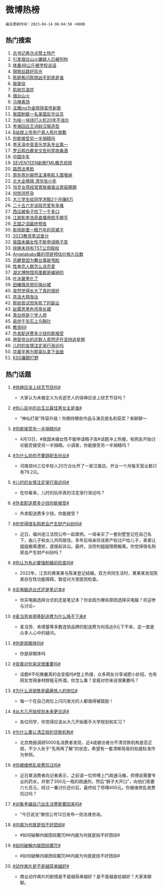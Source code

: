 # 微博热榜

`最后更新时间：2023-04-14 06:04:58 +0800`

## 热门搜索

1. [总书记再次点赞土特产](https://m.weibo.cn/search?containerid=100103type%3D1%26t%3D10%26q%3D%23%E6%80%BB%E4%B9%A6%E8%AE%B0%E5%86%8D%E6%AC%A1%E7%82%B9%E8%B5%9E%E5%9C%9F%E7%89%B9%E4%BA%A7%23&stream_entry_id=51&isnewpage=1&extparam=seat%3D1%26cate%3D10103%26stream_entry_id%3D51%26dgr%3D0%26c_type%3D51%26filter_type%3Drealtimehot%26pos%3D0%26display_time%3D1681423496%26pre_seqid%3D16814234967550481777&luicode=10000011&lfid=106003type%253D25%2526t%253D3%2526disable_hot%253D1%2526filter_type%253Drealtimehot)
1. [引发烟台山火嫌疑人已被刑拘](https://m.weibo.cn/search?containerid=100103type%3D1%26t%3D10%26q%3D%23%E5%BC%95%E5%8F%91%E7%83%9F%E5%8F%B0%E5%B1%B1%E7%81%AB%E5%AB%8C%E7%96%91%E4%BA%BA%E5%B7%B2%E8%A2%AB%E5%88%91%E6%8B%98%23&stream_entry_id=31&isnewpage=1&extparam=seat%3D1%26realpos%3D1%26stream_entry_id%3D31%26dgr%3D0%26lcate%3D5001%26pos%3D0%26band_rank%3D1%26q%3D%2523%25E5%25BC%2595%25E5%258F%2591%25E7%2583%259F%25E5%258F%25B0%25E5%25B1%25B1%25E7%2581%25AB%25E5%25AB%258C%25E7%2596%2591%25E4%25BA%25BA%25E5%25B7%25B2%25E8%25A2%25AB%25E5%2588%2591%25E6%258B%2598%2523%26flag%3D0%26c_type%3D31%26cate%3D5001%26filter_type%3Drealtimehot%26display_time%3D1681423496%26pre_seqid%3D16814234967550481777&luicode=10000011&lfid=106003type%253D25%2526t%253D3%2526disable_hot%253D1%2526filter_type%253Drealtimehot)
1. [体重48公斤被学校谈话](https://m.weibo.cn/search?containerid=100103type%3D1%26t%3D10%26q%3D%23%E4%BD%93%E9%87%8D48%E5%85%AC%E6%96%A4%E8%A2%AB%E5%AD%A6%E6%A0%A1%E8%B0%88%E8%AF%9D%23&stream_entry_id=31&isnewpage=1&extparam=seat%3D1%26realpos%3D2%26stream_entry_id%3D31%26dgr%3D0%26lcate%3D5001%26pos%3D1%26band_rank%3D2%26q%3D%2523%25E4%25BD%2593%25E9%2587%258D48%25E5%2585%25AC%25E6%2596%25A4%25E8%25A2%25AB%25E5%25AD%25A6%25E6%25A0%25A1%25E8%25B0%2588%25E8%25AF%259D%2523%26flag%3D2%26c_type%3D31%26cate%3D5001%26filter_type%3Drealtimehot%26display_time%3D1681423496%26pre_seqid%3D16814234967550481777&luicode=10000011&lfid=106003type%253D25%2526t%253D3%2526disable_hot%253D1%2526filter_type%253Drealtimehot)
1. [钢铁丝路好风光](https://m.weibo.cn/search?containerid=100103type%3D1%26t%3D10%26q%3D%23%E9%92%A2%E9%93%81%E4%B8%9D%E8%B7%AF%E5%A5%BD%E9%A3%8E%E5%85%89%23&stream_entry_id=31&isnewpage=1&extparam=seat%3D1%26realpos%3D3%26stream_entry_id%3D31%26dgr%3D0%26lcate%3D5001%26pos%3D2%26band_rank%3D3%26q%3D%2523%25E9%2592%25A2%25E9%2593%2581%25E4%25B8%259D%25E8%25B7%25AF%25E5%25A5%25BD%25E9%25A3%258E%25E5%2585%2589%2523%26flag%3D0%26c_type%3D31%26cate%3D5001%26filter_type%3Drealtimehot%26display_time%3D1681423496%26pre_seqid%3D16814234967550481777&luicode=10000011&lfid=106003type%253D25%2526t%253D3%2526disable_hot%253D1%2526filter_type%253Drealtimehot)
1. [陈妍希问陈晓凶手到底是谁](https://m.weibo.cn/search?containerid=100103type%3D1%26t%3D10%26q%3D%23%E9%99%88%E5%A6%8D%E5%B8%8C%E9%97%AE%E9%99%88%E6%99%93%E5%87%B6%E6%89%8B%E5%88%B0%E5%BA%95%E6%98%AF%E8%B0%81%23&stream_entry_id=31&isnewpage=1&extparam=seat%3D1%26realpos%3D4%26stream_entry_id%3D31%26dgr%3D0%26lcate%3D5001%26pos%3D3%26band_rank%3D4%26q%3D%2523%25E9%2599%2588%25E5%25A6%258D%25E5%25B8%258C%25E9%2597%25AE%25E9%2599%2588%25E6%2599%2593%25E5%2587%25B6%25E6%2589%258B%25E5%2588%25B0%25E5%25BA%2595%25E6%2598%25AF%25E8%25B0%2581%2523%26flag%3D0%26c_type%3D31%26cate%3D5001%26filter_type%3Drealtimehot%26display_time%3D1681423496%26pre_seqid%3D16814234967550481777&luicode=10000011&lfid=106003type%253D25%2526t%253D3%2526disable_hot%253D1%2526filter_type%253Drealtimehot)
1. [服美役](https://m.weibo.cn/search?containerid=100103type%3D1%26t%3D10%26q%3D%E6%9C%8D%E7%BE%8E%E5%BD%B9&stream_entry_id=31&isnewpage=1&extparam=seat%3D1%26realpos%3D5%26stream_entry_id%3D31%26dgr%3D0%26lcate%3D5001%26pos%3D4%26band_rank%3D5%26q%3D%25E6%259C%258D%25E7%25BE%258E%25E5%25BD%25B9%26flag%3D1%26c_type%3D31%26cate%3D5001%26filter_type%3Drealtimehot%26display_time%3D1681423496%26pre_seqid%3D16814234967550481777&luicode=10000011&lfid=106003type%253D25%2526t%253D3%2526disable_hot%253D1%2526filter_type%253Drealtimehot)
1. [肌肤饥渴症](https://m.weibo.cn/search?containerid=100103type%3D1%26t%3D10%26q%3D%23%E8%82%8C%E8%82%A4%E9%A5%A5%E6%B8%B4%E7%97%87%23&stream_entry_id=31&isnewpage=1&extparam=seat%3D1%26realpos%3D6%26stream_entry_id%3D31%26dgr%3D0%26lcate%3D5001%26pos%3D5%26band_rank%3D6%26q%3D%2523%25E8%2582%258C%25E8%2582%25A4%25E9%25A5%25A5%25E6%25B8%25B4%25E7%2597%2587%2523%26flag%3D0%26c_type%3D31%26cate%3D5001%26filter_type%3Drealtimehot%26display_time%3D1681423496%26pre_seqid%3D16814234967550481777&luicode=10000011&lfid=106003type%253D25%2526t%253D3%2526disable_hot%253D1%2526filter_type%253Drealtimehot)
1. [烟台山火](https://m.weibo.cn/search?containerid=100103type%3D1%26t%3D10%26q%3D%E7%83%9F%E5%8F%B0%E5%B1%B1%E7%81%AB&stream_entry_id=31&isnewpage=1&extparam=seat%3D1%26realpos%3D7%26stream_entry_id%3D31%26dgr%3D0%26lcate%3D5001%26pos%3D6%26band_rank%3D7%26q%3D%25E7%2583%259F%25E5%258F%25B0%25E5%25B1%25B1%25E7%2581%25AB%26flag%3D0%26c_type%3D31%26cate%3D5001%26filter_type%3Drealtimehot%26display_time%3D1681423496%26pre_seqid%3D16814234967550481777&luicode=10000011&lfid=106003type%253D25%2526t%253D3%2526disable_hot%253D1%2526filter_type%253Drealtimehot)
1. [马琳离场](https://m.weibo.cn/search?containerid=100103type%3D1%26t%3D10%26q%3D%E9%A9%AC%E7%90%B3%E7%A6%BB%E5%9C%BA&stream_entry_id=31&isnewpage=1&extparam=seat%3D1%26realpos%3D8%26stream_entry_id%3D31%26dgr%3D0%26lcate%3D5001%26pos%3D7%26band_rank%3D8%26q%3D%25E9%25A9%25AC%25E7%2590%25B3%25E7%25A6%25BB%25E5%259C%25BA%26flag%3D0%26c_type%3D31%26cate%3D5001%26filter_type%3Drealtimehot%26display_time%3D1681423496%26pre_seqid%3D16814234967550481777&luicode=10000011&lfid=106003type%253D25%2526t%253D3%2526disable_hot%253D1%2526filter_type%253Drealtimehot)
1. [泫雅ins为金晓钟宣传新歌](https://m.weibo.cn/search?containerid=100103type%3D1%26t%3D10%26q%3D%23%E6%B3%AB%E9%9B%85ins%E4%B8%BA%E9%87%91%E6%99%93%E9%92%9F%E5%AE%A3%E4%BC%A0%E6%96%B0%E6%AD%8C%23&stream_entry_id=31&isnewpage=1&extparam=seat%3D1%26realpos%3D9%26stream_entry_id%3D31%26dgr%3D0%26lcate%3D5001%26pos%3D8%26band_rank%3D9%26q%3D%2523%25E6%25B3%25AB%25E9%259B%2585ins%25E4%25B8%25BA%25E9%2587%2591%25E6%2599%2593%25E9%2592%259F%25E5%25AE%25A3%25E4%25BC%25A0%25E6%2596%25B0%25E6%25AD%258C%2523%26flag%3D0%26c_type%3D31%26cate%3D5001%26filter_type%3Drealtimehot%26display_time%3D1681423496%26pre_seqid%3D16814234967550481777&luicode=10000011&lfid=106003type%253D25%2526t%253D3%2526disable_hot%253D1%2526filter_type%253Drealtimehot)
1. [我国制裁一名美国反华议员](https://m.weibo.cn/search?containerid=100103type%3D1%26t%3D10%26q%3D%23%E6%88%91%E5%9B%BD%E5%88%B6%E8%A3%81%E4%B8%80%E5%90%8D%E7%BE%8E%E5%9B%BD%E5%8F%8D%E5%8D%8E%E8%AE%AE%E5%91%98%23&stream_entry_id=31&isnewpage=1&extparam=seat%3D1%26realpos%3D10%26stream_entry_id%3D31%26dgr%3D0%26lcate%3D5001%26pos%3D9%26band_rank%3D10%26q%3D%2523%25E6%2588%2591%25E5%259B%25BD%25E5%2588%25B6%25E8%25A3%2581%25E4%25B8%2580%25E5%2590%258D%25E7%25BE%258E%25E5%259B%25BD%25E5%258F%258D%25E5%258D%258E%25E8%25AE%25AE%25E5%2591%2598%2523%26flag%3D0%26c_type%3D31%26cate%3D5001%26filter_type%3Drealtimehot%26display_time%3D1681423496%26pre_seqid%3D16814234967550481777&luicode=10000011&lfid=106003type%253D25%2526t%253D3%2526disable_hot%253D1%2526filter_type%253Drealtimehot)
1. [为啥一块钱打火机20年不涨价](https://m.weibo.cn/search?containerid=100103type%3D1%26t%3D10%26q%3D%23%E4%B8%BA%E5%95%A5%E4%B8%80%E5%9D%97%E9%92%B1%E6%89%93%E7%81%AB%E6%9C%BA20%E5%B9%B4%E4%B8%8D%E6%B6%A8%E4%BB%B7%23&stream_entry_id=31&isnewpage=1&extparam=seat%3D1%26realpos%3D11%26stream_entry_id%3D31%26dgr%3D0%26lcate%3D5001%26pos%3D10%26band_rank%3D11%26q%3D%2523%25E4%25B8%25BA%25E5%2595%25A5%25E4%25B8%2580%25E5%259D%2597%25E9%2592%25B1%25E6%2589%2593%25E7%2581%25AB%25E6%259C%25BA20%25E5%25B9%25B4%25E4%25B8%258D%25E6%25B6%25A8%25E4%25BB%25B7%2523%26flag%3D0%26c_type%3D31%26cate%3D5001%26filter_type%3Drealtimehot%26display_time%3D1681423496%26pre_seqid%3D16814234967550481777&luicode=10000011&lfid=106003type%253D25%2526t%253D3%2526disable_hot%253D1%2526filter_type%253Drealtimehot)
1. [李湘回应王诗龄汉服造型](https://m.weibo.cn/search?containerid=100103type%3D1%26t%3D10%26q%3D%23%E6%9D%8E%E6%B9%98%E5%9B%9E%E5%BA%94%E7%8E%8B%E8%AF%97%E9%BE%84%E6%B1%89%E6%9C%8D%E9%80%A0%E5%9E%8B%23&stream_entry_id=31&isnewpage=1&extparam=seat%3D1%26realpos%3D12%26stream_entry_id%3D31%26dgr%3D0%26lcate%3D5001%26pos%3D11%26band_rank%3D12%26q%3D%2523%25E6%259D%258E%25E6%25B9%2598%25E5%259B%259E%25E5%25BA%2594%25E7%258E%258B%25E8%25AF%2597%25E9%25BE%2584%25E6%25B1%2589%25E6%259C%258D%25E9%2580%25A0%25E5%259E%258B%2523%26flag%3D0%26c_type%3D31%26cate%3D5001%26filter_type%3Drealtimehot%26display_time%3D1681423496%26pre_seqid%3D16814234967550481777&luicode=10000011&lfid=106003type%253D25%2526t%253D3%2526disable_hot%253D1%2526filter_type%253Drealtimehot)
1. [B站就上传用户真人照片致歉](https://m.weibo.cn/search?containerid=100103type%3D1%26t%3D10%26q%3D%23B%E7%AB%99%E5%B0%B1%E4%B8%8A%E4%BC%A0%E7%94%A8%E6%88%B7%E7%9C%9F%E4%BA%BA%E7%85%A7%E7%89%87%E8%87%B4%E6%AD%89%23&stream_entry_id=31&isnewpage=1&extparam=seat%3D1%26realpos%3D13%26stream_entry_id%3D31%26dgr%3D0%26lcate%3D5001%26pos%3D12%26band_rank%3D13%26q%3D%2523B%25E7%25AB%2599%25E5%25B0%25B1%25E4%25B8%258A%25E4%25BC%25A0%25E7%2594%25A8%25E6%2588%25B7%25E7%259C%259F%25E4%25BA%25BA%25E7%2585%25A7%25E7%2589%2587%25E8%2587%25B4%25E6%25AD%2589%2523%26flag%3D0%26c_type%3D31%26cate%3D5001%26filter_type%3Drealtimehot%26display_time%3D1681423496%26pre_seqid%3D16814234967550481777&luicode=10000011&lfid=106003type%253D25%2526t%253D3%2526disable_hot%253D1%2526filter_type%253Drealtimehot)
1. [你能接受另一半捐精吗](https://m.weibo.cn/search?containerid=100103type%3D1%26t%3D10%26q%3D%23%E4%BD%A0%E8%83%BD%E6%8E%A5%E5%8F%97%E5%8F%A6%E4%B8%80%E5%8D%8A%E6%8D%90%E7%B2%BE%E5%90%97%23&stream_entry_id=31&isnewpage=1&extparam=seat%3D1%26realpos%3D14%26stream_entry_id%3D31%26dgr%3D0%26lcate%3D5001%26pos%3D13%26band_rank%3D14%26q%3D%2523%25E4%25BD%25A0%25E8%2583%25BD%25E6%258E%25A5%25E5%258F%2597%25E5%258F%25A6%25E4%25B8%2580%25E5%258D%258A%25E6%258D%2590%25E7%25B2%25BE%25E5%2590%2597%2523%26flag%3D0%26c_type%3D31%26cate%3D5001%26filter_type%3Drealtimehot%26display_time%3D1681423496%26pre_seqid%3D16814234967550481777&luicode=10000011&lfid=106003type%253D25%2526t%253D3%2526disable_hot%253D1%2526filter_type%253Drealtimehot)
1. [李天泽中音音乐学系专业第一](https://m.weibo.cn/search?containerid=100103type%3D1%26t%3D10%26q%3D%23%E6%9D%8E%E5%A4%A9%E6%B3%BD%E4%B8%AD%E9%9F%B3%E9%9F%B3%E4%B9%90%E5%AD%A6%E7%B3%BB%E4%B8%93%E4%B8%9A%E7%AC%AC%E4%B8%80%23&stream_entry_id=31&isnewpage=1&extparam=seat%3D1%26realpos%3D15%26stream_entry_id%3D31%26dgr%3D0%26lcate%3D5001%26pos%3D14%26band_rank%3D15%26q%3D%2523%25E6%259D%258E%25E5%25A4%25A9%25E6%25B3%25BD%25E4%25B8%25AD%25E9%259F%25B3%25E9%259F%25B3%25E4%25B9%2590%25E5%25AD%25A6%25E7%25B3%25BB%25E4%25B8%2593%25E4%25B8%259A%25E7%25AC%25AC%25E4%25B8%2580%2523%26flag%3D0%26c_type%3D31%26cate%3D5001%26filter_type%3Drealtimehot%26display_time%3D1681423496%26pre_seqid%3D16814234967550481777&luicode=10000011&lfid=106003type%253D25%2526t%253D3%2526disable_hot%253D1%2526filter_type%253Drealtimehot)
1. [罗云熙白鹿发文告别冥夜桑酒](https://m.weibo.cn/search?containerid=100103type%3D1%26t%3D10%26q%3D%23%E7%BD%97%E4%BA%91%E7%86%99%E7%99%BD%E9%B9%BF%E5%8F%91%E6%96%87%E5%91%8A%E5%88%AB%E5%86%A5%E5%A4%9C%E6%A1%91%E9%85%92%23&stream_entry_id=31&isnewpage=1&extparam=seat%3D1%26realpos%3D16%26stream_entry_id%3D31%26dgr%3D0%26lcate%3D5001%26pos%3D15%26band_rank%3D16%26q%3D%2523%25E7%25BD%2597%25E4%25BA%2591%25E7%2586%2599%25E7%2599%25BD%25E9%25B9%25BF%25E5%258F%2591%25E6%2596%2587%25E5%2591%258A%25E5%2588%25AB%25E5%2586%25A5%25E5%25A4%259C%25E6%25A1%2591%25E9%2585%2592%2523%26flag%3D0%26c_type%3D31%26cate%3D5001%26filter_type%3Drealtimehot%26display_time%3D1681423496%26pre_seqid%3D16814234967550481777&luicode=10000011&lfid=106003type%253D25%2526t%253D3%2526disable_hot%253D1%2526filter_type%253Drealtimehot)
1. [中国中车](https://m.weibo.cn/search?containerid=100103type%3D1%26t%3D10%26q%3D%E4%B8%AD%E5%9B%BD%E4%B8%AD%E8%BD%A6&stream_entry_id=31&isnewpage=1&extparam=seat%3D1%26realpos%3D17%26stream_entry_id%3D31%26dgr%3D0%26lcate%3D5001%26pos%3D16%26band_rank%3D17%26q%3D%25E4%25B8%25AD%25E5%259B%25BD%25E4%25B8%25AD%25E8%25BD%25A6%26flag%3D0%26c_type%3D31%26cate%3D5001%26filter_type%3Drealtimehot%26display_time%3D1681423496%26pre_seqid%3D16814234967550481777&luicode=10000011&lfid=106003type%253D25%2526t%253D3%2526disable_hot%253D1%2526filter_type%253Drealtimehot)
1. [SEVENTEEN新歌FML概念视频](https://m.weibo.cn/search?containerid=100103type%3D1%26t%3D10%26q%3D%23SEVENTEEN%E6%96%B0%E6%AD%8CFML%E6%A6%82%E5%BF%B5%E8%A7%86%E9%A2%91%23&stream_entry_id=31&isnewpage=1&extparam=seat%3D1%26realpos%3D18%26stream_entry_id%3D31%26dgr%3D0%26lcate%3D5001%26pos%3D17%26band_rank%3D18%26q%3D%2523SEVENTEEN%25E6%2596%25B0%25E6%25AD%258CFML%25E6%25A6%2582%25E5%25BF%25B5%25E8%25A7%2586%25E9%25A2%2591%2523%26flag%3D0%26c_type%3D31%26cate%3D5001%26filter_type%3Drealtimehot%26display_time%3D1681423496%26pre_seqid%3D16814234967550481777&luicode=10000011&lfid=106003type%253D25%2526t%253D3%2526disable_hot%253D1%2526filter_type%253Drealtimehot)
1. [路西法黑脸](https://m.weibo.cn/search?containerid=100103type%3D1%26t%3D10%26q%3D%E8%B7%AF%E8%A5%BF%E6%B3%95%E9%BB%91%E8%84%B8&stream_entry_id=31&isnewpage=1&extparam=seat%3D1%26realpos%3D19%26stream_entry_id%3D31%26dgr%3D0%26lcate%3D5001%26pos%3D18%26band_rank%3D19%26q%3D%25E8%25B7%25AF%25E8%25A5%25BF%25E6%25B3%2595%25E9%25BB%2591%25E8%2584%25B8%26flag%3D0%26c_type%3D31%26cate%3D5001%26filter_type%3Drealtimehot%26display_time%3D1681423496%26pre_seqid%3D16814234967550481777&luicode=10000011&lfid=106003type%253D25%2526t%253D3%2526disable_hot%253D1%2526filter_type%253Drealtimehot)
1. [周冬雨刘昊然主演电影入围戛纳](https://m.weibo.cn/search?containerid=100103type%3D1%26t%3D10%26q%3D%23%E5%91%A8%E5%86%AC%E9%9B%A8%E5%88%98%E6%98%8A%E7%84%B6%E4%B8%BB%E6%BC%94%E7%94%B5%E5%BD%B1%E5%85%A5%E5%9B%B4%E6%88%9B%E7%BA%B3%23&stream_entry_id=31&isnewpage=1&extparam=seat%3D1%26realpos%3D20%26stream_entry_id%3D31%26dgr%3D0%26lcate%3D5001%26pos%3D19%26band_rank%3D20%26q%3D%2523%25E5%2591%25A8%25E5%2586%25AC%25E9%259B%25A8%25E5%2588%2598%25E6%2598%258A%25E7%2584%25B6%25E4%25B8%25BB%25E6%25BC%2594%25E7%2594%25B5%25E5%25BD%25B1%25E5%2585%25A5%25E5%259B%25B4%25E6%2588%259B%25E7%25BA%25B3%2523%26flag%3D0%26c_type%3D31%26cate%3D5001%26filter_type%3Drealtimehot%26display_time%3D1681423496%26pre_seqid%3D16814234967550481777&luicode=10000011&lfid=106003type%253D25%2526t%253D3%2526disable_hot%253D1%2526filter_type%253Drealtimehot)
1. [北大全嘻嘻 清华张小年](https://m.weibo.cn/search?containerid=100103type%3D1%26t%3D10%26q%3D%E5%8C%97%E5%A4%A7%E5%85%A8%E5%98%BB%E5%98%BB+%E6%B8%85%E5%8D%8E%E5%BC%A0%E5%B0%8F%E5%B9%B4&stream_entry_id=31&isnewpage=1&extparam=seat%3D1%26realpos%3D21%26stream_entry_id%3D31%26dgr%3D0%26lcate%3D5001%26pos%3D20%26band_rank%3D21%26q%3D%25E5%258C%2597%25E5%25A4%25A7%25E5%2585%25A8%25E5%2598%25BB%25E5%2598%25BB%2520%25E6%25B8%2585%25E5%258D%258E%25E5%25BC%25A0%25E5%25B0%258F%25E5%25B9%25B4%26flag%3D2%26c_type%3D31%26cate%3D5001%26filter_type%3Drealtimehot%26display_time%3D1681423496%26pre_seqid%3D16814234967550481777&luicode=10000011&lfid=106003type%253D25%2526t%253D3%2526disable_hot%253D1%2526filter_type%253Drealtimehot)
1. [16岁女孩经常胃胀被查出胃癌晚期](https://m.weibo.cn/search?containerid=100103type%3D1%26t%3D10%26q%3D%2316%E5%B2%81%E5%A5%B3%E5%AD%A9%E7%BB%8F%E5%B8%B8%E8%83%83%E8%83%80%E8%A2%AB%E6%9F%A5%E5%87%BA%E8%83%83%E7%99%8C%E6%99%9A%E6%9C%9F%23&stream_entry_id=31&isnewpage=1&extparam=seat%3D1%26realpos%3D22%26stream_entry_id%3D31%26dgr%3D0%26lcate%3D5001%26pos%3D21%26band_rank%3D22%26q%3D%252316%25E5%25B2%2581%25E5%25A5%25B3%25E5%25AD%25A9%25E7%25BB%258F%25E5%25B8%25B8%25E8%2583%2583%25E8%2583%2580%25E8%25A2%25AB%25E6%259F%25A5%25E5%2587%25BA%25E8%2583%2583%25E7%2599%258C%25E6%2599%259A%25E6%259C%259F%2523%26flag%3D0%26c_type%3D31%26cate%3D5001%26filter_type%3Drealtimehot%26display_time%3D1681423496%26pre_seqid%3D16814234967550481777&luicode=10000011&lfid=106003type%253D25%2526t%253D3%2526disable_hot%253D1%2526filter_type%253Drealtimehot)
1. [何悯鸿怀孕](https://m.weibo.cn/search?containerid=100103type%3D1%26t%3D10%26q%3D%23%E4%BD%95%E6%82%AF%E9%B8%BF%E6%80%80%E5%AD%95%23&stream_entry_id=31&isnewpage=1&extparam=seat%3D1%26realpos%3D23%26stream_entry_id%3D31%26dgr%3D0%26lcate%3D5001%26pos%3D22%26band_rank%3D23%26q%3D%2523%25E4%25BD%2595%25E6%2582%25AF%25E9%25B8%25BF%25E6%2580%2580%25E5%25AD%2595%2523%26flag%3D0%26c_type%3D31%26cate%3D5001%26filter_type%3Drealtimehot%26display_time%3D1681423496%26pre_seqid%3D16814234967550481777&luicode=10000011&lfid=106003type%253D25%2526t%253D3%2526disable_hot%253D1%2526filter_type%253Drealtimehot)
1. [大三学生给同学洗鞋2个月赚8万](https://m.weibo.cn/search?containerid=100103type%3D1%26t%3D10%26q%3D%23%E5%A4%A7%E4%B8%89%E5%AD%A6%E7%94%9F%E7%BB%99%E5%90%8C%E5%AD%A6%E6%B4%97%E9%9E%8B2%E4%B8%AA%E6%9C%88%E8%B5%9A8%E4%B8%87%23&stream_entry_id=31&isnewpage=1&extparam=seat%3D1%26realpos%3D24%26stream_entry_id%3D31%26dgr%3D0%26lcate%3D5001%26pos%3D23%26band_rank%3D24%26q%3D%2523%25E5%25A4%25A7%25E4%25B8%2589%25E5%25AD%25A6%25E7%2594%259F%25E7%25BB%2599%25E5%2590%258C%25E5%25AD%25A6%25E6%25B4%2597%25E9%259E%258B2%25E4%25B8%25AA%25E6%259C%2588%25E8%25B5%259A8%25E4%25B8%2587%2523%26flag%3D0%26c_type%3D31%26cate%3D5001%26filter_type%3Drealtimehot%26display_time%3D1681423496%26pre_seqid%3D16814234967550481777&luicode=10000011&lfid=106003type%253D25%2526t%253D3%2526disable_hot%253D1%2526filter_type%253Drealtimehot)
1. [二十五六岁谈段恋爱有多难](https://m.weibo.cn/search?containerid=100103type%3D1%26t%3D10%26q%3D%23%E4%BA%8C%E5%8D%81%E4%BA%94%E5%85%AD%E5%B2%81%E8%B0%88%E6%AE%B5%E6%81%8B%E7%88%B1%E6%9C%89%E5%A4%9A%E9%9A%BE%23&stream_entry_id=31&isnewpage=1&extparam=seat%3D1%26realpos%3D25%26stream_entry_id%3D31%26dgr%3D0%26lcate%3D5001%26pos%3D24%26band_rank%3D25%26q%3D%2523%25E4%25BA%258C%25E5%258D%2581%25E4%25BA%2594%25E5%2585%25AD%25E5%25B2%2581%25E8%25B0%2588%25E6%25AE%25B5%25E6%2581%258B%25E7%2588%25B1%25E6%259C%2589%25E5%25A4%259A%25E9%259A%25BE%2523%26flag%3D0%26c_type%3D31%26cate%3D5001%26filter_type%3Drealtimehot%26display_time%3D1681423496%26pre_seqid%3D16814234967550481777&luicode=10000011&lfid=106003type%253D25%2526t%253D3%2526disable_hot%253D1%2526filter_type%253Drealtimehot)
1. [西瓜被兔子咬了一千多口](https://m.weibo.cn/search?containerid=100103type%3D1%26t%3D10%26q%3D%23%E8%A5%BF%E7%93%9C%E8%A2%AB%E5%85%94%E5%AD%90%E5%92%AC%E4%BA%86%E4%B8%80%E5%8D%83%E5%A4%9A%E5%8F%A3%23&stream_entry_id=31&isnewpage=1&extparam=seat%3D1%26realpos%3D26%26stream_entry_id%3D31%26dgr%3D0%26lcate%3D5001%26pos%3D25%26band_rank%3D26%26q%3D%2523%25E8%25A5%25BF%25E7%2593%259C%25E8%25A2%25AB%25E5%2585%2594%25E5%25AD%2590%25E5%2592%25AC%25E4%25BA%2586%25E4%25B8%2580%25E5%258D%2583%25E5%25A4%259A%25E5%258F%25A3%2523%26flag%3D0%26c_type%3D31%26cate%3D5001%26filter_type%3Drealtimehot%26display_time%3D1681423496%26pre_seqid%3D16814234967550481777&luicode=10000011&lfid=106003type%253D25%2526t%253D3%2526disable_hot%253D1%2526filter_type%253Drealtimehot)
1. [江疏影李浩菲直播用假手握手](https://m.weibo.cn/search?containerid=100103type%3D1%26t%3D10%26q%3D%23%E6%B1%9F%E7%96%8F%E5%BD%B1%E6%9D%8E%E6%B5%A9%E8%8F%B2%E7%9B%B4%E6%92%AD%E7%94%A8%E5%81%87%E6%89%8B%E6%8F%A1%E6%89%8B%23&stream_entry_id=31&isnewpage=1&extparam=seat%3D1%26realpos%3D27%26stream_entry_id%3D31%26dgr%3D0%26lcate%3D5001%26pos%3D26%26band_rank%3D27%26q%3D%2523%25E6%25B1%259F%25E7%2596%258F%25E5%25BD%25B1%25E6%259D%258E%25E6%25B5%25A9%25E8%258F%25B2%25E7%259B%25B4%25E6%2592%25AD%25E7%2594%25A8%25E5%2581%2587%25E6%2589%258B%25E6%258F%25A1%25E6%2589%258B%2523%26flag%3D0%26c_type%3D31%26cate%3D5001%26filter_type%3Drealtimehot%26display_time%3D1681423496%26pre_seqid%3D16814234967550481777&luicode=10000011&lfid=106003type%253D25%2526t%253D3%2526disable_hot%253D1%2526filter_type%253Drealtimehot)
1. [王国之泪最终预告](https://m.weibo.cn/search?containerid=100103type%3D1%26t%3D10%26q%3D%23%E7%8E%8B%E5%9B%BD%E4%B9%8B%E6%B3%AA%E6%9C%80%E7%BB%88%E9%A2%84%E5%91%8A%23&stream_entry_id=31&isnewpage=1&extparam=seat%3D1%26realpos%3D28%26stream_entry_id%3D31%26dgr%3D0%26lcate%3D5001%26pos%3D27%26band_rank%3D28%26q%3D%2523%25E7%258E%258B%25E5%259B%25BD%25E4%25B9%258B%25E6%25B3%25AA%25E6%259C%2580%25E7%25BB%2588%25E9%25A2%2584%25E5%2591%258A%2523%26flag%3D0%26c_type%3D31%26cate%3D5001%26filter_type%3Drealtimehot%26display_time%3D1681423496%26pre_seqid%3D16814234967550481777&luicode=10000011&lfid=106003type%253D25%2526t%253D3%2526disable_hot%253D1%2526filter_type%253Drealtimehot)
1. [影视剧里一眼万年的蓝裙子](https://m.weibo.cn/search?containerid=100103type%3D1%26t%3D10%26q%3D%23%E5%BD%B1%E8%A7%86%E5%89%A7%E9%87%8C%E4%B8%80%E7%9C%BC%E4%B8%87%E5%B9%B4%E7%9A%84%E8%93%9D%E8%A3%99%E5%AD%90%23&stream_entry_id=31&isnewpage=1&extparam=seat%3D1%26realpos%3D29%26stream_entry_id%3D31%26dgr%3D0%26lcate%3D5001%26pos%3D28%26band_rank%3D29%26q%3D%2523%25E5%25BD%25B1%25E8%25A7%2586%25E5%2589%25A7%25E9%2587%258C%25E4%25B8%2580%25E7%259C%25BC%25E4%25B8%2587%25E5%25B9%25B4%25E7%259A%2584%25E8%2593%259D%25E8%25A3%2599%25E5%25AD%2590%2523%26flag%3D0%26c_type%3D31%26cate%3D5001%26filter_type%3Drealtimehot%26display_time%3D1681423496%26pre_seqid%3D16814234967550481777&luicode=10000011&lfid=106003type%253D25%2526t%253D3%2526disable_hot%253D1%2526filter_type%253Drealtimehot)
1. [2023教资笔试查分](https://m.weibo.cn/search?containerid=100103type%3D1%26t%3D10%26q%3D%232023%E6%95%99%E8%B5%84%E7%AC%94%E8%AF%95%E6%9F%A5%E5%88%86%23&stream_entry_id=31&isnewpage=1&extparam=seat%3D1%26realpos%3D30%26stream_entry_id%3D31%26dgr%3D0%26lcate%3D5001%26pos%3D29%26band_rank%3D30%26q%3D%25232023%25E6%2595%2599%25E8%25B5%2584%25E7%25AC%2594%25E8%25AF%2595%25E6%259F%25A5%25E5%2588%2586%2523%26flag%3D0%26c_type%3D31%26cate%3D5001%26filter_type%3Drealtimehot%26display_time%3D1681423496%26pre_seqid%3D16814234967550481777&luicode=10000011&lfid=106003type%253D25%2526t%253D3%2526disable_hot%253D1%2526filter_type%253Drealtimehot)
1. [我国未婚女性不能申请精子库](https://m.weibo.cn/search?containerid=100103type%3D1%26t%3D10%26q%3D%23%E6%88%91%E5%9B%BD%E6%9C%AA%E5%A9%9A%E5%A5%B3%E6%80%A7%E4%B8%8D%E8%83%BD%E7%94%B3%E8%AF%B7%E7%B2%BE%E5%AD%90%E5%BA%93%23&stream_entry_id=31&isnewpage=1&extparam=seat%3D1%26realpos%3D31%26stream_entry_id%3D31%26dgr%3D0%26lcate%3D5001%26pos%3D30%26band_rank%3D31%26q%3D%2523%25E6%2588%2591%25E5%259B%25BD%25E6%259C%25AA%25E5%25A9%259A%25E5%25A5%25B3%25E6%2580%25A7%25E4%25B8%258D%25E8%2583%25BD%25E7%2594%25B3%25E8%25AF%25B7%25E7%25B2%25BE%25E5%25AD%2590%25E5%25BA%2593%2523%26flag%3D0%26c_type%3D31%26cate%3D5001%26filter_type%3Drealtimehot%26display_time%3D1681423496%26pre_seqid%3D16814234967550481777&luicode=10000011&lfid=106003type%253D25%2526t%253D3%2526disable_hot%253D1%2526filter_type%253Drealtimehot)
1. [徐峥未持有TST公司股权](https://m.weibo.cn/search?containerid=100103type%3D1%26t%3D10%26q%3D%23%E5%BE%90%E5%B3%A5%E6%9C%AA%E6%8C%81%E6%9C%89TST%E5%85%AC%E5%8F%B8%E8%82%A1%E6%9D%83%23&stream_entry_id=31&isnewpage=1&extparam=seat%3D1%26realpos%3D32%26stream_entry_id%3D31%26dgr%3D0%26lcate%3D5001%26pos%3D31%26band_rank%3D32%26q%3D%2523%25E5%25BE%2590%25E5%25B3%25A5%25E6%259C%25AA%25E6%258C%2581%25E6%259C%2589TST%25E5%2585%25AC%25E5%258F%25B8%25E8%2582%25A1%25E6%259D%2583%2523%26flag%3D1%26c_type%3D31%26cate%3D5001%26filter_type%3Drealtimehot%26display_time%3D1681423496%26pre_seqid%3D16814234967550481777&luicode=10000011&lfid=106003type%253D25%2526t%253D3%2526disable_hot%253D1%2526filter_type%253Drealtimehot)
1. [Angelababy戴的项链预估价格九位数](https://m.weibo.cn/search?containerid=100103type%3D1%26t%3D10%26q%3D%23Angelababy%E6%88%B4%E7%9A%84%E9%A1%B9%E9%93%BE%E9%A2%84%E4%BC%B0%E4%BB%B7%E6%A0%BC%E4%B9%9D%E4%BD%8D%E6%95%B0%23&stream_entry_id=31&isnewpage=1&extparam=seat%3D1%26realpos%3D33%26stream_entry_id%3D31%26dgr%3D0%26lcate%3D5001%26pos%3D32%26band_rank%3D33%26q%3D%2523Angelababy%25E6%2588%25B4%25E7%259A%2584%25E9%25A1%25B9%25E9%2593%25BE%25E9%25A2%2584%25E4%25BC%25B0%25E4%25BB%25B7%25E6%25A0%25BC%25E4%25B9%259D%25E4%25BD%258D%25E6%2595%25B0%2523%26flag%3D0%26c_type%3D31%26cate%3D5001%26filter_type%3Drealtimehot%26display_time%3D1681423496%26pre_seqid%3D16814234967550481777&luicode=10000011&lfid=106003type%253D25%2526t%253D3%2526disable_hot%253D1%2526filter_type%253Drealtimehot)
1. [苏醒曾因为舞台事故甩脸](https://m.weibo.cn/search?containerid=100103type%3D1%26t%3D10%26q%3D%23%E8%8B%8F%E9%86%92%E6%9B%BE%E5%9B%A0%E4%B8%BA%E8%88%9E%E5%8F%B0%E4%BA%8B%E6%95%85%E7%94%A9%E8%84%B8%23&stream_entry_id=31&isnewpage=1&extparam=seat%3D1%26realpos%3D34%26stream_entry_id%3D31%26dgr%3D0%26lcate%3D5001%26pos%3D33%26band_rank%3D34%26q%3D%2523%25E8%258B%258F%25E9%2586%2592%25E6%259B%25BE%25E5%259B%25A0%25E4%25B8%25BA%25E8%2588%259E%25E5%258F%25B0%25E4%25BA%258B%25E6%2595%2585%25E7%2594%25A9%25E8%2584%25B8%2523%26flag%3D0%26c_type%3D31%26cate%3D5001%26filter_type%3Drealtimehot%26display_time%3D1681423496%26pre_seqid%3D16814234967550481777&luicode=10000011&lfid=106003type%253D25%2526t%253D3%2526disable_hot%253D1%2526filter_type%253Drealtimehot)
1. [性单恋人群怎么谈恋爱](https://m.weibo.cn/search?containerid=100103type%3D1%26t%3D10%26q%3D%23%E6%80%A7%E5%8D%95%E6%81%8B%E4%BA%BA%E7%BE%A4%E6%80%8E%E4%B9%88%E8%B0%88%E6%81%8B%E7%88%B1%23&stream_entry_id=31&isnewpage=1&extparam=seat%3D1%26realpos%3D35%26stream_entry_id%3D31%26dgr%3D0%26lcate%3D5001%26pos%3D34%26band_rank%3D35%26q%3D%2523%25E6%2580%25A7%25E5%258D%2595%25E6%2581%258B%25E4%25BA%25BA%25E7%25BE%25A4%25E6%2580%258E%25E4%25B9%2588%25E8%25B0%2588%25E6%2581%258B%25E7%2588%25B1%2523%26flag%3D0%26c_type%3D31%26cate%3D5001%26filter_type%3Drealtimehot%26display_time%3D1681423496%26pre_seqid%3D16814234967550481777&luicode=10000011&lfid=106003type%253D25%2526t%253D3%2526disable_hot%253D1%2526filter_type%253Drealtimehot)
1. [湖北博物馆鸡蛋都是编钟的](https://m.weibo.cn/search?containerid=100103type%3D1%26t%3D10%26q%3D%23%E6%B9%96%E5%8C%97%E5%8D%9A%E7%89%A9%E9%A6%86%E9%B8%A1%E8%9B%8B%E9%83%BD%E6%98%AF%E7%BC%96%E9%92%9F%E7%9A%84%23&stream_entry_id=31&isnewpage=1&extparam=seat%3D1%26realpos%3D36%26stream_entry_id%3D31%26dgr%3D0%26lcate%3D5001%26pos%3D35%26band_rank%3D36%26q%3D%2523%25E6%25B9%2596%25E5%258C%2597%25E5%258D%259A%25E7%2589%25A9%25E9%25A6%2586%25E9%25B8%25A1%25E8%259B%258B%25E9%2583%25BD%25E6%2598%25AF%25E7%25BC%2596%25E9%2592%259F%25E7%259A%2584%2523%26flag%3D0%26c_type%3D31%26cate%3D5001%26filter_type%3Drealtimehot%26display_time%3D1681423496%26pre_seqid%3D16814234967550481777&luicode=10000011&lfid=106003type%253D25%2526t%253D3%2526disable_hot%253D1%2526filter_type%253Drealtimehot)
1. [叶冰裳黑化了](https://m.weibo.cn/search?containerid=100103type%3D1%26t%3D10%26q%3D%23%E5%8F%B6%E5%86%B0%E8%A3%B3%E9%BB%91%E5%8C%96%E4%BA%86%23&stream_entry_id=31&isnewpage=1&extparam=seat%3D1%26realpos%3D37%26stream_entry_id%3D31%26dgr%3D0%26lcate%3D5001%26pos%3D36%26band_rank%3D37%26q%3D%2523%25E5%258F%25B6%25E5%2586%25B0%25E8%25A3%25B3%25E9%25BB%2591%25E5%258C%2596%25E4%25BA%2586%2523%26flag%3D0%26c_type%3D31%26cate%3D5001%26filter_type%3Drealtimehot%26display_time%3D1681423496%26pre_seqid%3D16814234967550481777&luicode=10000011&lfid=106003type%253D25%2526t%253D3%2526disable_hot%253D1%2526filter_type%253Drealtimehot)
1. [田曦薇吊带珍珠纱裙](https://m.weibo.cn/search?containerid=100103type%3D1%26t%3D10%26q%3D%23%E7%94%B0%E6%9B%A6%E8%96%87%E5%90%8A%E5%B8%A6%E7%8F%8D%E7%8F%A0%E7%BA%B1%E8%A3%99%23&stream_entry_id=31&isnewpage=1&extparam=seat%3D1%26realpos%3D38%26stream_entry_id%3D31%26dgr%3D0%26lcate%3D5001%26pos%3D37%26band_rank%3D38%26q%3D%2523%25E7%2594%25B0%25E6%259B%25A6%25E8%2596%2587%25E5%2590%258A%25E5%25B8%25A6%25E7%258F%258D%25E7%258F%25A0%25E7%25BA%25B1%25E8%25A3%2599%2523%26flag%3D0%26c_type%3D31%26cate%3D5001%26filter_type%3Drealtimehot%26display_time%3D1681423496%26pre_seqid%3D16814234967550481777&luicode=10000011&lfid=106003type%253D25%2526t%253D3%2526disable_hot%253D1%2526filter_type%253Drealtimehot)
1. [突然觉得长大了真的很好](https://m.weibo.cn/search?containerid=100103type%3D1%26t%3D10%26q%3D%23%E7%AA%81%E7%84%B6%E8%A7%89%E5%BE%97%E9%95%BF%E5%A4%A7%E4%BA%86%E7%9C%9F%E7%9A%84%E5%BE%88%E5%A5%BD%23&stream_entry_id=31&isnewpage=1&extparam=seat%3D1%26realpos%3D39%26stream_entry_id%3D31%26dgr%3D0%26lcate%3D5001%26pos%3D38%26band_rank%3D39%26q%3D%2523%25E7%25AA%2581%25E7%2584%25B6%25E8%25A7%2589%25E5%25BE%2597%25E9%2595%25BF%25E5%25A4%25A7%25E4%25BA%2586%25E7%259C%259F%25E7%259A%2584%25E5%25BE%2588%25E5%25A5%25BD%2523%26flag%3D0%26c_type%3D31%26cate%3D5001%26filter_type%3Drealtimehot%26display_time%3D1681423496%26pre_seqid%3D16814234967550481777&luicode=10000011&lfid=106003type%253D25%2526t%253D3%2526disable_hot%253D1%2526filter_type%253Drealtimehot)
1. [井汲大翔淘汰](https://m.weibo.cn/search?containerid=100103type%3D1%26t%3D10%26q%3D%23%E4%BA%95%E6%B1%B2%E5%A4%A7%E7%BF%94%E6%B7%98%E6%B1%B0%23&stream_entry_id=31&isnewpage=1&extparam=seat%3D1%26realpos%3D40%26stream_entry_id%3D31%26dgr%3D0%26lcate%3D5001%26pos%3D39%26band_rank%3D40%26q%3D%2523%25E4%25BA%2595%25E6%25B1%25B2%25E5%25A4%25A7%25E7%25BF%2594%25E6%25B7%2598%25E6%25B1%25B0%2523%26flag%3D0%26c_type%3D31%26cate%3D5001%26filter_type%3Drealtimehot%26display_time%3D1681423496%26pre_seqid%3D16814234967550481777&luicode=10000011&lfid=106003type%253D25%2526t%253D3%2526disable_hot%253D1%2526filter_type%253Drealtimehot)
1. [那些尝试但失败了的副业](https://m.weibo.cn/search?containerid=100103type%3D1%26t%3D10%26q%3D%23%E9%82%A3%E4%BA%9B%E5%B0%9D%E8%AF%95%E4%BD%86%E5%A4%B1%E8%B4%A5%E4%BA%86%E7%9A%84%E5%89%AF%E4%B8%9A%23&stream_entry_id=31&isnewpage=1&extparam=seat%3D1%26realpos%3D41%26stream_entry_id%3D31%26dgr%3D0%26lcate%3D5001%26pos%3D40%26band_rank%3D41%26q%3D%2523%25E9%2582%25A3%25E4%25BA%259B%25E5%25B0%259D%25E8%25AF%2595%25E4%25BD%2586%25E5%25A4%25B1%25E8%25B4%25A5%25E4%25BA%2586%25E7%259A%2584%25E5%2589%25AF%25E4%25B8%259A%2523%26flag%3D0%26c_type%3D31%26cate%3D5001%26filter_type%3Drealtimehot%26display_time%3D1681423496%26pre_seqid%3D16814234967550481777&luicode=10000011&lfid=106003type%253D25%2526t%253D3%2526disable_hot%253D1%2526filter_type%253Drealtimehot)
1. [赵露思黑色吊带长裙](https://m.weibo.cn/search?containerid=100103type%3D1%26t%3D10%26q%3D%23%E8%B5%B5%E9%9C%B2%E6%80%9D%E9%BB%91%E8%89%B2%E5%90%8A%E5%B8%A6%E9%95%BF%E8%A3%99%23&stream_entry_id=31&isnewpage=1&extparam=seat%3D1%26realpos%3D42%26stream_entry_id%3D31%26dgr%3D0%26lcate%3D5001%26pos%3D41%26band_rank%3D42%26q%3D%2523%25E8%25B5%25B5%25E9%259C%25B2%25E6%2580%259D%25E9%25BB%2591%25E8%2589%25B2%25E5%2590%258A%25E5%25B8%25A6%25E9%2595%25BF%25E8%25A3%2599%2523%26flag%3D0%26c_type%3D31%26cate%3D5001%26filter_type%3Drealtimehot%26display_time%3D1681423496%26pre_seqid%3D16814234967550481777&luicode=10000011&lfid=106003type%253D25%2526t%253D3%2526disable_hot%253D1%2526filter_type%253Drealtimehot)
1. [澹台烬是个学人烬](https://m.weibo.cn/search?containerid=100103type%3D1%26t%3D10%26q%3D%23%E6%BE%B9%E5%8F%B0%E7%83%AC%E6%98%AF%E4%B8%AA%E5%AD%A6%E4%BA%BA%E7%83%AC%23&stream_entry_id=31&isnewpage=1&extparam=seat%3D1%26realpos%3D43%26stream_entry_id%3D31%26dgr%3D0%26lcate%3D5001%26pos%3D42%26band_rank%3D43%26q%3D%2523%25E6%25BE%25B9%25E5%258F%25B0%25E7%2583%25AC%25E6%2598%25AF%25E4%25B8%25AA%25E5%25AD%25A6%25E4%25BA%25BA%25E7%2583%25AC%2523%26flag%3D0%26c_type%3D31%26cate%3D5001%26filter_type%3Drealtimehot%26display_time%3D1681423496%26pre_seqid%3D16814234967550481777&luicode=10000011&lfid=106003type%253D25%2526t%253D3%2526disable_hot%253D1%2526filter_type%253Drealtimehot)
1. [易烊千玺石上鸟胸针](https://m.weibo.cn/search?containerid=100103type%3D1%26t%3D10%26q%3D%23%E6%98%93%E7%83%8A%E5%8D%83%E7%8E%BA%E7%9F%B3%E4%B8%8A%E9%B8%9F%E8%83%B8%E9%92%88%23&stream_entry_id=31&isnewpage=1&extparam=seat%3D1%26realpos%3D44%26stream_entry_id%3D31%26dgr%3D0%26lcate%3D5001%26pos%3D43%26band_rank%3D44%26q%3D%2523%25E6%2598%2593%25E7%2583%258A%25E5%258D%2583%25E7%258E%25BA%25E7%259F%25B3%25E4%25B8%258A%25E9%25B8%259F%25E8%2583%25B8%25E9%2592%2588%2523%26flag%3D0%26c_type%3D31%26cate%3D5001%26filter_type%3Drealtimehot%26display_time%3D1681423496%26pre_seqid%3D16814234967550481777&luicode=10000011&lfid=106003type%253D25%2526t%253D3%2526disable_hot%253D1%2526filter_type%253Drealtimehot)
1. [教资69](https://m.weibo.cn/search?containerid=100103type%3D1%26t%3D10%26q%3D%E6%95%99%E8%B5%8469&stream_entry_id=31&isnewpage=1&extparam=seat%3D1%26realpos%3D45%26stream_entry_id%3D31%26dgr%3D0%26lcate%3D5001%26pos%3D44%26band_rank%3D45%26q%3D%25E6%2595%2599%25E8%25B5%258469%26flag%3D0%26c_type%3D31%26cate%3D5001%26filter_type%3Drealtimehot%26display_time%3D1681423496%26pre_seqid%3D16814234967550481777&luicode=10000011&lfid=106003type%253D25%2526t%253D3%2526disable_hot%253D1%2526filter_type%253Drealtimehot)
1. [外卖配送费多少钱你能接受](https://m.weibo.cn/search?containerid=100103type%3D1%26t%3D10%26q%3D%23%E5%A4%96%E5%8D%96%E9%85%8D%E9%80%81%E8%B4%B9%E5%A4%9A%E5%B0%91%E9%92%B1%E4%BD%A0%E8%83%BD%E6%8E%A5%E5%8F%97%23&stream_entry_id=31&isnewpage=1&extparam=seat%3D1%26realpos%3D46%26stream_entry_id%3D31%26dgr%3D0%26lcate%3D5001%26pos%3D45%26band_rank%3D46%26q%3D%2523%25E5%25A4%2596%25E5%258D%2596%25E9%2585%258D%25E9%2580%2581%25E8%25B4%25B9%25E5%25A4%259A%25E5%25B0%2591%25E9%2592%25B1%25E4%25BD%25A0%25E8%2583%25BD%25E6%258E%25A5%25E5%258F%2597%2523%26flag%3D0%26c_type%3D31%26cate%3D5001%26filter_type%3Drealtimehot%26display_time%3D1681423496%26pre_seqid%3D16814234967550481777&luicode=10000011&lfid=106003type%253D25%2526t%253D3%2526disable_hot%253D1%2526filter_type%253Drealtimehot)
1. [用音悦台的这群人竟然还在坚持追星啊](https://m.weibo.cn/search?containerid=100103type%3D1%26t%3D10%26q%3D%23%E7%94%A8%E9%9F%B3%E6%82%A6%E5%8F%B0%E7%9A%84%E8%BF%99%E7%BE%A4%E4%BA%BA%E7%AB%9F%E7%84%B6%E8%BF%98%E5%9C%A8%E5%9D%9A%E6%8C%81%E8%BF%BD%E6%98%9F%E5%95%8A%23&stream_entry_id=31&isnewpage=1&extparam=seat%3D1%26realpos%3D47%26stream_entry_id%3D31%26dgr%3D0%26lcate%3D5001%26pos%3D46%26band_rank%3D47%26q%3D%2523%25E7%2594%25A8%25E9%259F%25B3%25E6%2582%25A6%25E5%258F%25B0%25E7%259A%2584%25E8%25BF%2599%25E7%25BE%25A4%25E4%25BA%25BA%25E7%25AB%259F%25E7%2584%25B6%25E8%25BF%2598%25E5%259C%25A8%25E5%259D%259A%25E6%258C%2581%25E8%25BF%25BD%25E6%2598%259F%25E5%2595%258A%2523%26flag%3D0%26c_type%3D31%26cate%3D5001%26filter_type%3Drealtimehot%26display_time%3D1681423496%26pre_seqid%3D16814234967550481777&luicode=10000011&lfid=106003type%253D25%2526t%253D3%2526disable_hot%253D1%2526filter_type%253Drealtimehot)
1. [儿时的友情注定渐行渐远吗](https://m.weibo.cn/search?containerid=100103type%3D1%26t%3D10%26q%3D%23%E5%84%BF%E6%97%B6%E7%9A%84%E5%8F%8B%E6%83%85%E6%B3%A8%E5%AE%9A%E6%B8%90%E8%A1%8C%E6%B8%90%E8%BF%9C%E5%90%97%23&stream_entry_id=31&isnewpage=1&extparam=seat%3D1%26realpos%3D48%26stream_entry_id%3D31%26dgr%3D0%26lcate%3D5001%26pos%3D47%26band_rank%3D48%26q%3D%2523%25E5%2584%25BF%25E6%2597%25B6%25E7%259A%2584%25E5%258F%258B%25E6%2583%2585%25E6%25B3%25A8%25E5%25AE%259A%25E6%25B8%2590%25E8%25A1%258C%25E6%25B8%2590%25E8%25BF%259C%25E5%2590%2597%2523%26flag%3D0%26c_type%3D31%26cate%3D5001%26filter_type%3Drealtimehot%26display_time%3D1681423496%26pre_seqid%3D16814234967550481777&luicode=10000011&lfid=106003type%253D25%2526t%253D3%2526disable_hot%253D1%2526filter_type%253Drealtimehot)
1. [华晨宇再为那英队拿下金曲](https://m.weibo.cn/search?containerid=100103type%3D1%26t%3D10%26q%3D%23%E5%8D%8E%E6%99%A8%E5%AE%87%E5%86%8D%E4%B8%BA%E9%82%A3%E8%8B%B1%E9%98%9F%E6%8B%BF%E4%B8%8B%E9%87%91%E6%9B%B2%23&stream_entry_id=31&isnewpage=1&extparam=seat%3D1%26realpos%3D49%26stream_entry_id%3D31%26dgr%3D0%26lcate%3D5001%26pos%3D48%26band_rank%3D49%26q%3D%2523%25E5%258D%258E%25E6%2599%25A8%25E5%25AE%2587%25E5%2586%258D%25E4%25B8%25BA%25E9%2582%25A3%25E8%258B%25B1%25E9%2598%259F%25E6%258B%25BF%25E4%25B8%258B%25E9%2587%2591%25E6%259B%25B2%2523%26flag%3D0%26c_type%3D31%26cate%3D5001%26filter_type%3Drealtimehot%26display_time%3D1681423496%26pre_seqid%3D16814234967550481777&luicode=10000011&lfid=106003type%253D25%2526t%253D3%2526disable_hot%253D1%2526filter_type%253Drealtimehot)
1. [KSG廉颇打野](https://m.weibo.cn/search?containerid=100103type%3D1%26t%3D10%26q%3DKSG%E5%BB%89%E9%A2%87%E6%89%93%E9%87%8E&stream_entry_id=31&isnewpage=1&extparam=seat%3D1%26realpos%3D50%26stream_entry_id%3D31%26dgr%3D0%26lcate%3D5001%26pos%3D49%26band_rank%3D50%26q%3DKSG%25E5%25BB%2589%25E9%25A2%2587%25E6%2589%2593%25E9%2587%258E%26flag%3D0%26c_type%3D31%26cate%3D5001%26filter_type%3Drealtimehot%26display_time%3D1681423496%26pre_seqid%3D16814234967550481777&luicode=10000011&lfid=106003type%253D25%2526t%253D3%2526disable_hot%253D1%2526filter_type%253Drealtimehot)

## 热门话题

1. [#徐峥应该上综艺节目吗#](https://m.weibo.cn/search?containerid=231522type%3D1%26t%3D10%26q%3D%23%E5%BE%90%E5%B3%A5%E5%BA%94%E8%AF%A5%E4%B8%8A%E7%BB%BC%E8%89%BA%E8%8A%82%E7%9B%AE%E5%90%97%23&stream_entry_id=128&isnewpage=1&extparam=seat%3D1%26cate%3D5004%26unitid%3D1681383489212%26dgr%3D0%26c_type%3D128%26lcate%3D5004%26pos%3D1-0-0%26display_time%3D1681423498%26pre_seqid%3D16814234986440640499&luicode=10000011&lfid=231648_-_4)
    - 大家认为未被定义为劣迹艺人的徐峥应该上综艺节目吗？

1. [#你心目中的白玉兰最佳男女主是谁#](https://m.weibo.cn/search?containerid=231522type%3D1%26t%3D10%26q%3D%23%E4%BD%A0%E5%BF%83%E7%9B%AE%E4%B8%AD%E7%9A%84%E7%99%BD%E7%8E%89%E5%85%B0%E6%9C%80%E4%BD%B3%E7%94%B7%E5%A5%B3%E4%B8%BB%E6%98%AF%E8%B0%81%23&stream_entry_id=128&isnewpage=1&extparam=seat%3D1%26cate%3D5004%26unitid%3D1681290193808%26dgr%3D0%26c_type%3D128%26lcate%3D5004%26pos%3D1-0-1%26display_time%3D1681423498%26pre_seqid%3D16814234986440640499&luicode=10000011&lfid=231648_-_4)
    - “神仙打架”阵容升级！你期待哪些作品与演员提名和获奖？来聊聊～

1. [#你能接受另一半捐精吗#](https://m.weibo.cn/search?containerid=231522type%3D1%26t%3D10%26q%3D%23%E4%BD%A0%E8%83%BD%E6%8E%A5%E5%8F%97%E5%8F%A6%E4%B8%80%E5%8D%8A%E6%8D%90%E7%B2%BE%E5%90%97%23&stream_entry_id=128&isnewpage=1&extparam=seat%3D1%26cate%3D5004%26unitid%3D1681397328510%26dgr%3D0%26c_type%3D128%26lcate%3D5004%26pos%3D1-0-2%26display_time%3D1681423498%26pre_seqid%3D16814234986440640499&luicode=10000011&lfid=231648_-_4)
    - 4月13日，#我国未婚女性不能申请精子库#话题冲上热搜，有网友开始讨论能否接受另一半捐精。小调查，你能接受另一半捐精吗？

1. [#为什么劝你不要辞职去创业#](https://m.weibo.cn/search?containerid=231522type%3D1%26t%3D10%26q%3D%23%E4%B8%BA%E4%BB%80%E4%B9%88%E5%8A%9D%E4%BD%A0%E4%B8%8D%E8%A6%81%E8%BE%9E%E8%81%8C%E5%8E%BB%E5%88%9B%E4%B8%9A%23&stream_entry_id=128&isnewpage=1&extparam=seat%3D1%26cate%3D5004%26unitid%3D1681341792390%26dgr%3D0%26c_type%3D128%26lcate%3D5004%26pos%3D1-0-3%26display_time%3D1681423498%26pre_seqid%3D16814234986440640499&luicode=10000011&lfid=231648_-_4)
    - 河南郑州三位年轻人20万合伙开了一家汉堡店，开业一个月每天营业额只有79.2元。

1. [#儿时的友情注定渐行渐远吗#](https://m.weibo.cn/search?containerid=231522type%3D1%26t%3D10%26q%3D%23%E5%84%BF%E6%97%B6%E7%9A%84%E5%8F%8B%E6%83%85%E6%B3%A8%E5%AE%9A%E6%B8%90%E8%A1%8C%E6%B8%90%E8%BF%9C%E5%90%97%23&stream_entry_id=128&isnewpage=1&extparam=seat%3D1%26cate%3D5004%26unitid%3D1681377514509%26dgr%3D0%26c_type%3D128%26lcate%3D5004%26pos%3D1-0-4%26display_time%3D1681423498%26pre_seqid%3D16814234986440640499&luicode=10000011&lfid=231648_-_4)
    - 在你看来，儿时的玩伴真的注定渐行渐远吗？

1. [#外卖配送费多少钱你能接受#](https://m.weibo.cn/search?containerid=231522type%3D1%26t%3D10%26q%3D%23%E5%A4%96%E5%8D%96%E9%85%8D%E9%80%81%E8%B4%B9%E5%A4%9A%E5%B0%91%E9%92%B1%E4%BD%A0%E8%83%BD%E6%8E%A5%E5%8F%97%23&stream_entry_id=128&isnewpage=1&extparam=seat%3D1%26cate%3D5004%26unitid%3D1681374495439%26dgr%3D0%26c_type%3D128%26lcate%3D5004%26pos%3D1-0-5%26display_time%3D1681423498%26pre_seqid%3D16814234986440640499&luicode=10000011&lfid=231648_-_4)
    - 外卖配送费多少钱，你能接受？

1. [#你觉得借名购房会产生财产纠纷吗#](https://m.weibo.cn/search?containerid=231522type%3D1%26t%3D10%26q%3D%23%E4%BD%A0%E8%A7%89%E5%BE%97%E5%80%9F%E5%90%8D%E8%B4%AD%E6%88%BF%E4%BC%9A%E4%BA%A7%E7%94%9F%E8%B4%A2%E4%BA%A7%E7%BA%A0%E7%BA%B7%E5%90%97%23&stream_entry_id=128&isnewpage=1&extparam=seat%3D1%26cate%3D5004%26unitid%3D1681313349178%26dgr%3D0%26c_type%3D128%26lcate%3D5004%26pos%3D1-0-6%26display_time%3D1681423498%26pre_seqid%3D16814234986440640499&luicode=10000011&lfid=231648_-_4)
    - 近日，福州连江法院公布一起案例。一母亲买了一套别墅登记在自己名下，由儿子和女儿共同居住。多年后母亲将该房产权过户给儿子，弟弟让姐姐搬离遭拒，遂提起诉讼。最终，法院判姐姐限期搬离。你觉得借名购房会产生财产纠纷吗？

1. [#你认为有必要强制婚前检查吗#](https://m.weibo.cn/search?containerid=231522type%3D1%26t%3D10%26q%3D%23%E4%BD%A0%E8%AE%A4%E4%B8%BA%E6%9C%89%E5%BF%85%E8%A6%81%E5%BC%BA%E5%88%B6%E5%A9%9A%E5%89%8D%E6%A3%80%E6%9F%A5%E5%90%97%23&stream_entry_id=128&isnewpage=1&extparam=seat%3D1%26cate%3D5004%26unitid%3D1681313351065%26dgr%3D0%26c_type%3D128%26lcate%3D5004%26pos%3D1-0-7%26display_time%3D1681423498%26pre_seqid%3D16814234986440640499&luicode=10000011&lfid=231648_-_4)
    - 2022年，江苏的黄某某与陈某登记结婚，双方共同生活时，黄某某发现陈某存在性功能障碍，敦促对方至医院检查。

1. [#买电脑选台式还是笔记本#](https://m.weibo.cn/search?containerid=231522type%3D1%26t%3D10%26q%3D%23%E4%B9%B0%E7%94%B5%E8%84%91%E9%80%89%E5%8F%B0%E5%BC%8F%E8%BF%98%E6%98%AF%E7%AC%94%E8%AE%B0%E6%9C%AC%23&stream_entry_id=128&isnewpage=1&extparam=seat%3D1%26cate%3D5004%26unitid%3D1681289296441%26dgr%3D0%26c_type%3D128%26lcate%3D5004%26pos%3D1-0-8%26display_time%3D1681423498%26pre_seqid%3D16814234986440640499&luicode=10000011&lfid=231648_-_4)
    - 你买电脑选择台式机还是笔记本？你会因为哪些原因选择买电脑？欢迎参与讨论~ ​

1. [#麦当劳肯德基配送费为什么降不下来#](https://m.weibo.cn/search?containerid=231522type%3D1%26t%3D10%26q%3D%23%E9%BA%A6%E5%BD%93%E5%8A%B3%E8%82%AF%E5%BE%B7%E5%9F%BA%E9%85%8D%E9%80%81%E8%B4%B9%E4%B8%BA%E4%BB%80%E4%B9%88%E9%99%8D%E4%B8%8D%E4%B8%8B%E6%9D%A5%23&stream_entry_id=128&isnewpage=1&extparam=seat%3D1%26cate%3D5004%26unitid%3D1681352603901%26dgr%3D0%26c_type%3D128%26lcate%3D5004%26pos%3D1-0-9%26display_time%3D1681423498%26pre_seqid%3D16814234986440640499&luicode=10000011&lfid=231648_-_4)
    - 麦当劳、肯德基等多数连锁品牌的配送费为何高达9元下不来，这一直是众多人心中的疑问。

1. [#你是尿眠体吗#](https://m.weibo.cn/search?containerid=231522type%3D1%26t%3D10%26q%3D%23%E4%BD%A0%E6%98%AF%E5%B0%BF%E7%9C%A0%E4%BD%93%E5%90%97%23&stream_entry_id=128&isnewpage=1&extparam=seat%3D1%26cate%3D5004%26unitid%3D1681361299517%26dgr%3D0%26c_type%3D128%26lcate%3D5004%26pos%3D1-0-10%26display_time%3D1681423498%26pre_seqid%3D16814234986440640499&luicode=10000011&lfid=231648_-_4)
    - 你是尿眠体吗

1. [#变瘦对你来说很重要吗#](https://m.weibo.cn/search?containerid=231522type%3D1%26t%3D10%26q%3D%23%E5%8F%98%E7%98%A6%E5%AF%B9%E4%BD%A0%E6%9D%A5%E8%AF%B4%E5%BE%88%E9%87%8D%E8%A6%81%E5%90%97%23&stream_entry_id=128&isnewpage=1&extparam=seat%3D1%26cate%3D5004%26unitid%3D1681357699009%26dgr%3D0%26c_type%3D128%26lcate%3D5004%26pos%3D1-0-11%26display_time%3D1681423498%26pre_seqid%3D16814234986440640499&luicode=10000011&lfid=231648_-_4)
    - 话题#不吃晚餐真的会变瘦吗#登上热搜，众多网友分享减肥小妙招，也有网友觉得身材胖瘦无所谓。你怎么看？变瘦对你来说很重要吗？

1. [#为什么说销售是最磨炼人的岗位#](https://m.weibo.cn/search?containerid=231522type%3D1%26t%3D10%26q%3D%23%E4%B8%BA%E4%BB%80%E4%B9%88%E8%AF%B4%E9%94%80%E5%94%AE%E6%98%AF%E6%9C%80%E7%A3%A8%E7%82%BC%E4%BA%BA%E7%9A%84%E5%B2%97%E4%BD%8D%23&stream_entry_id=128&isnewpage=1&extparam=seat%3D1%26cate%3D5004%26unitid%3D1681354997960%26dgr%3D0%26c_type%3D128%26lcate%3D5004%26pos%3D1-0-12%26display_time%3D1681423498%26pre_seqid%3D16814234986440640499&luicode=10000011&lfid=231648_-_4)
    - 每一个在自己岗位上闪闪发光的人都值得被鼓励！

1. [#从大几开始规划未来更合适#](https://m.weibo.cn/search?containerid=231522type%3D1%26t%3D10%26q%3D%23%E4%BB%8E%E5%A4%A7%E5%87%A0%E5%BC%80%E5%A7%8B%E8%A7%84%E5%88%92%E6%9C%AA%E6%9D%A5%E6%9B%B4%E5%90%88%E9%80%82%23&stream_entry_id=128&isnewpage=1&extparam=seat%3D1%26cate%3D5004%26unitid%3D1681374220404%26dgr%3D0%26c_type%3D128%26lcate%3D5004%26pos%3D1-0-13%26display_time%3D1681423498%26pre_seqid%3D16814234986440640499&luicode=10000011&lfid=231648_-_4)
    - 各位同学，你觉得应该从大几开始着手大学规划和实习？

1. [#为什么要认清正规的贷款机构#](https://m.weibo.cn/search?containerid=231522type%3D1%26t%3D10%26q%3D%23%E4%B8%BA%E4%BB%80%E4%B9%88%E8%A6%81%E8%AE%A4%E6%B8%85%E6%AD%A3%E8%A7%84%E7%9A%84%E8%B4%B7%E6%AC%BE%E6%9C%BA%E6%9E%84%23&stream_entry_id=128&isnewpage=1&extparam=seat%3D1%26cate%3D5004%26unitid%3D1681380202680%26dgr%3D0%26c_type%3D128%26lcate%3D5004%26pos%3D1-0-14%26display_time%3D1681423498%26pre_seqid%3D16814234986440640499&luicode=10000011&lfid=231648_-_4)
    - 北京商报调研5000名消费者发现，近4成被访者分不清贷款机构是否正规，不少人处于“先用再了解”的状态，希望有一套清晰简易的权威标准作为参照。

1. [#你被维修乱收费坑过吗#](https://m.weibo.cn/search?containerid=231522type%3D1%26t%3D10%26q%3D%23%E4%BD%A0%E8%A2%AB%E7%BB%B4%E4%BF%AE%E4%B9%B1%E6%94%B6%E8%B4%B9%E5%9D%91%E8%BF%87%E5%90%97%23&stream_entry_id=128&isnewpage=1&extparam=seat%3D1%26cate%3D5004%26unitid%3D1681308257919%26dgr%3D0%26c_type%3D128%26lcate%3D5004%26pos%3D1-0-15%26display_time%3D1681423498%26pre_seqid%3D16814234986440640499&luicode=10000011&lfid=231648_-_4)
    - 近日某消费者向记者表示，之前请一位师傅上门疏通马桶，师傅说需要专业的药水，并倒了350元一瓶的疏通剂，然后“狮子大开口”，向他们索要六七百元，经过一番讨价还价后，最终给了师傅400元。你被维修乱收费坑过吗？

1. [#对象考编自己出生活费能要回来吗#](https://m.weibo.cn/search?containerid=231522type%3D1%26t%3D10%26q%3D%23%E5%AF%B9%E8%B1%A1%E8%80%83%E7%BC%96%E8%87%AA%E5%B7%B1%E5%87%BA%E7%94%9F%E6%B4%BB%E8%B4%B9%E8%83%BD%E8%A6%81%E5%9B%9E%E6%9D%A5%E5%90%97%23&stream_entry_id=128&isnewpage=1&extparam=seat%3D1%26cate%3D5004%26unitid%3D1681305845954%26dgr%3D0%26c_type%3D128%26lcate%3D5004%26pos%3D1-0-16%26display_time%3D1681423498%26pre_seqid%3D16814234986440640499&luicode=10000011&lfid=231648_-_4)
    - “今日说法”微信公号12日发布一则法律咨询。

1. [#内娱为何就是拍不好团综#](https://m.weibo.cn/search?containerid=231522type%3D1%26t%3D10%26q%3D%23%E5%86%85%E5%A8%B1%E4%B8%BA%E4%BD%95%E5%B0%B1%E6%98%AF%E6%8B%8D%E4%B8%8D%E5%A5%BD%E5%9B%A2%E7%BB%BC%23&stream_entry_id=128&isnewpage=1&extparam=seat%3D1%26cate%3D5004%26unitid%3D1681400622768%26dgr%3D0%26c_type%3D128%26lcate%3D5004%26pos%3D1-0-17%26display_time%3D1681423498%26pre_seqid%3D16814234986440640499&luicode=10000011&lfid=231648_-_4)
    - #如何破解内娱团综魔咒##内娱为何就是拍不好团综#

1. [#如何破解内娱团综魔咒#](https://m.weibo.cn/search?containerid=231522type%3D1%26t%3D10%26q%3D%23%E5%A6%82%E4%BD%95%E7%A0%B4%E8%A7%A3%E5%86%85%E5%A8%B1%E5%9B%A2%E7%BB%BC%E9%AD%94%E5%92%92%23&stream_entry_id=128&isnewpage=1&extparam=seat%3D1%26cate%3D5004%26unitid%3D1681400617281%26dgr%3D0%26c_type%3D128%26lcate%3D5004%26pos%3D1-0-18%26display_time%3D1681423498%26pre_seqid%3D16814234986440640499&luicode=10000011&lfid=231648_-_4)
    - #如何破解内娱团综魔咒##内娱为何就是拍不好团综#

1. [#动作爽片是不是越简单越好#](https://m.weibo.cn/search?containerid=231522type%3D1%26t%3D10%26q%3D%23%E5%8A%A8%E4%BD%9C%E7%88%BD%E7%89%87%E6%98%AF%E4%B8%8D%E6%98%AF%E8%B6%8A%E7%AE%80%E5%8D%95%E8%B6%8A%E5%A5%BD%23&stream_entry_id=128&isnewpage=1&extparam=seat%3D1%26cate%3D5004%26unitid%3D1681372435194%26dgr%3D0%26c_type%3D128%26lcate%3D5004%26pos%3D1-0-19%26display_time%3D1681423498%26pre_seqid%3D16814234986440640499&luicode=10000011&lfid=231648_-_4)
    - 商业动作爽片的剧情是不是越简单越好？是不是越直给越好？大家来聊聊。

